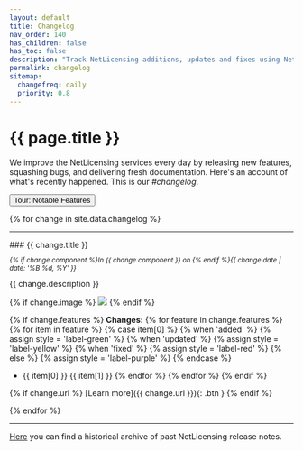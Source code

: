 ```yaml
---
layout: default
title: Changelog
nav_order: 140
has_children: false
has_toc: false
description: "Track NetLicensing additions, updates and fixes using NetLicensing changelog"
permalink: changelog
sitemap:
  changefreq: daily
  priority: 0.8
---
```


{{ page.title }}
=============

We improve the NetLicensing services every day by releasing new features, squashing bugs, and delivering fresh documentation.
Here's an account of what's recently happened.
This is our *#changelog*.

<button class="btn" id="startTour">Tour: Notable Features</button>
<script type="text/javascript" src="{{ "/assets/js/guidechimp.js" | absolute_url }}"></script>

{% for change in site.data.changelog %}

---

<section id="{{ change.title | slugify }}" title="{{ change.title }}">
### {{ change.title }}
<p style="font-size: smaller; font-style: italic;">{% if change.component %}In {{ change.component }} on {% endif %}{{ change.date | date: '%B %d, %Y' }}</p>
{{ change.description }}

{% if change.image %}
<img src="{{ change.image }}" />
{% endif %}

{% if change.features %}
**Changes:**
{% for feature in change.features %}
{% for item in feature %}
{% case item[0] %}
{% when 'added' %}
{% assign style = 'label-green' %}
{% when 'updated' %}
{% assign style = 'label-yellow' %}
{% when 'fixed' %}
{% assign style = 'label-red' %}
{% else %}
{% assign style = 'label-purple' %}
{% endcase %}
- <span class="label {{ style }}">{{ item[0] }}</span> {{ item[1] }}
{% endfor %}
{% endfor %}
{% endif %}

{% if change.url %}
[Learn more]({{ change.url }}){: .btn }
{% endif %}
</section>

{% endfor %}

---

[Here](release-notes) you can find a historical archive of past NetLicensing release notes.
